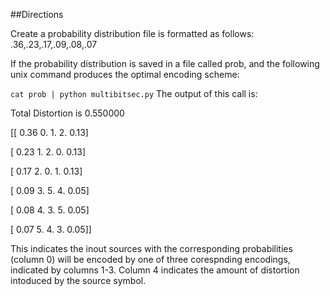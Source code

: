 ##Directions

Create a probability distribution file is formatted as follows:
.36,.23,.17,.09,.08,.07

If the probability distribution is saved in a file called prob, and the following unix command produces the
optimal encoding scheme:

```cat prob | python multibitsec.py```
The output of this call is:

Total Distortion is 0.550000

[[ 0.36        0.          1.          2.          0.13]

 [ 0.23        1.          2.          0.          0.13]
 
 [ 0.17        2.          0.          1.          0.13]
 
 [ 0.09        3.          5.          4.          0.05]
 
 [ 0.08        4.          3.          5.          0.05]
 
 [ 0.07        5.          4.          3.          0.05]]

 This indicates the inout sources with the corresponding probabilities (column 0) will be encoded by one of three corespnding encodings, indicated by columns 1-3. Column 4 indicates the amount of distortion intoduced by the source symbol. 
